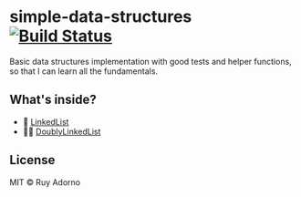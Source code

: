 # simple-data-structures [![Build Status](https://travis-ci.org/ruyadorno/simple-data-structures.svg?branch=master)](https://travis-ci.org/ruyadorno/simple-data-structures)

Basic data structures implementation with good tests and helper functions, so that I can learn all the fundamentals.

## What's inside?

- :link: [LinkedList](./linkedlist.py)
- :link::link: [DoublyLinkedList](./doublylinkedlist.py)

## License

MIT © Ruy Adorno

